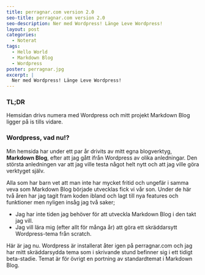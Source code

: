 ```yaml
---
title: perragnar.com version 2.0
seo-title: perragnar.com version 2.0
seo-description: Ner med Wordpress! Länge Leve Wordpress!
layout: post
categories: 
  - Noterat
tags:
  - Hello World
  - Markdown Blog
  - Wordpress
poster: perragnar.jpg
excerpt: |
  Ner med Wordpress! Länge Leve Wordpress!
---
```

### TL;DR
Hemsidan drivs numera med Wordpress och mitt projekt Markdown Blog ligger på is tills vidare.

### Wordpress, vad nu!?
Min hemsida har under ett par år drivits av mitt egna blogverktyg, <strong>Markdown Blog</strong>, efter att jag gått ifrån Wordpress av olika anledningar. Den största anledningen var att jag ville testa något helt nytt och att jag ville göra verktyget själv.

Alla som har barn vet att man inte har mycket fritid och ungefär i samma veva som Markdown Blog började utvecklas fick vi vår son. Under de här två åren har jag tagit fram koden ibland och lagt till nya features och funktioner men nyligen insåg jag två saker;

- Jag har inte tiden jag behöver för att utveckla Markdown Blog i den takt jag vill.
- Jag vill lära mig (efter allt för många år) att göra ett skräddarsytt Wordpress-tema från scratch.

Här är jag nu. Wordpress är installerat åter igen på perragnar.com och jag har mitt skräddarsydda tema som i skrivande stund befinner sig i ett tidigt beta-stadie. Temat är för övrigt en portning av standardtemat i Markdown Blog.
